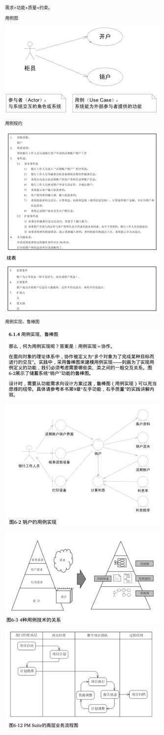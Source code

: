 ##

需求=功能+质量+约束。

用例图

![img.png](img.png)

用例规约

![img_1.png](img_1.png)

用例实现、鲁棒图

![img_2.png](img_2.png)

![img_3.png](img_3.png)

![img_4.png](img_4.png)

![img_5.png](img_5.png)